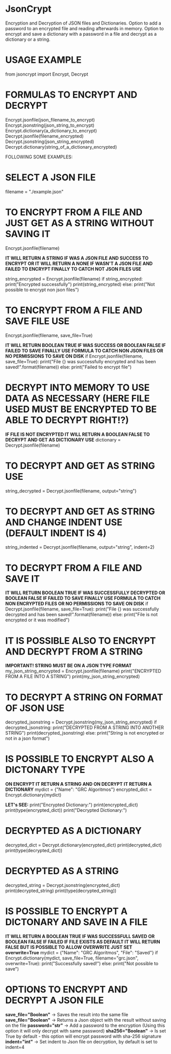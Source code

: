 # JsonCrypt
Encryption and Decryption of JSON files and Dictionaries.
Option to add a password to an encrypted file and reading afterwards in memory.
Option to encrypt and save a dictionary with a password in a file and decrypt as a dictionary or a string.

# USAGE EXAMPLE
from jsoncrypt import Encrypt, Decrypt

# FORMULAS TO ENCRYPT AND DECRYPT
Encrypt.jsonfile(json_filename_to_encrypt)
Encrypt.jsonstring(json_string_to_encrypt)
Encrypt.dictionary(a_dictionary_to_encrypt)
Decrypt.jsonfile(filename_encrypted)
Decrypt.jsonstring(json_string_encrypted)
Decrypt.dictionary(string_of_a_dictionary_encrypted)

FOLLOWING SOME EXAMPLES:

# SELECT A JSON FILE
filename = "./example.json"

# TO ENCRYPT FROM A FILE AND JUST GET AS A STRING WITHOUT SAVING IT
Encrypt.jsonfile(filename)

**IT WILL RETURN A STRING IF WAS A JSON FILE AND SUCCESS TO ENCRYPT OR
IT WILL RETURN A NONE IF WASN'T A JSON FILE AND FAILED TO ENCRYPT
FINALLY TO CATCH NOT JSON FILES USE**

string_encrypted = Encrypt.jsonfile(filename)
if string_encrypted:
    print("Encrypted successfully")
    print(string_encrypted)
else:
    print("Not possible to encrypt non json files")

# TO ENCRYPT FROM A FILE AND SAVE FILE USE
Encrypt.jsonfile(filename, save_file=True)

**IT WILL RETURN BOOLEAN TRUE IF WAS SUCCESS OR BOOLEAN FALSE IF FAILED TO SAVE
FINALLY USE FORMULA TO CATCH NON JSON FILES OR NO PERMISSIONS TO SAVE ON DISK**
if Encrypt.jsonfile(filename, save_file=True):
    print("File {} was successfully encrypted and has been saved!".format(filename))
else:
    print("Failed to encrypt file")

# DECRYPT INTO MEMORY TO USE DATA AS NECESSARY (HERE FILE USED MUST BE ENCRYPTED TO BE ABLE TO DECRYPT RIGHT!?)
**IF FILE IS NOT ENCRYPTED IT WILL RETURN A BOOLEAN FALSE
TO DECRYPT AND GET AS DICTIONARY USE**
dictionary = Decrypt.jsonfile(filename)

# TO DECRYPT AND GET AS STRING USE
string_decrypted = Decrypt.jsonfile(filename, output="string")

# TO DECRYPT AND GET AS STRING AND CHANGE INDENT USE (DEFAULT INDENT IS 4)
string_indented = Decrypt.jsonfile(filename, output="string", indent=2)

# TO DECRYPT FROM A FILE AND SAVE IT
**IT WILL RETURN BOOLEAN TRUE IF WAS SUCCESSFULLY DECRYPTED OR BOOLEAN FALSE IF FAILED TO SAVE
FINALLY USE FORMULA TO CATCH NON ENCRYPTED FILES OR NO PERMISSIONS TO SAVE ON DISK**
if Decrypt.jsonfile(filename, save_file=True):
    print("File {} was successfully decrypted and has been saved!".format(filename))
else:
    print("File is not encrypted or it was modified")

# IT IS POSSIBLE ALSO TO ENCRYPT AND DECRYPT FROM A STRING
**IMPORTANT! STRING MUST BE ON A JSON TYPE FORMAT**
my_json_string_encrypted = Encrypt.jsonfile(filename)
print("ENCRYPTED FROM A FILE INTO A STRING")
print(my_json_string_encrypted)

# TO DECRYPT A STRING ON FORMAT OF JSON USE
decrypted_jsonstring = Decrypt.jsonstring(my_json_string_encrypted)
if decrypted_jsonstring:
    print("DECRYPTED FROM A STRING INTO ANOTHER STRING")
    print(decrypted_jsonstring)
else:
    print("String is not encrypted or not in a json format")

# IS POSSIBLE TO ENCRYPT ALSO A DICTONARY TYPE
**ON ENCRYPT IT RETURN A STRING AND ON DECRYPT IT RETURN A DICTIONARY**
mydict = {"Name": "GRC Algoritmos"}
encrypted_dict = Encrypt.dictionary(mydict)

**LET's SEE:**
print("Encrypted Dictionary:")
print(encrypted_dict)
print(type(encrypted_dict))
print("Decrypted Dictionary:")

# DECRYPTED AS A DICTIONARY
decrypted_dict = Decrypt.dictionary(encrypted_dict)
print(decrypted_dict)
print(type(decrypted_dict))

# DECRYPTED AS A STRING
decrypted_string = Decrypt.jsonstring(encrypted_dict)
print(decrypted_string)
print(type(decrypted_string))

# IS POSSIBLE TO ENCRYPT A DICTONARY AND SAVE IN A FILE
**IT WILL RETURN A BOOLEAN TRUE IF WAS SUCCESSFULL SAVED OR BOOLEAN FALSE IF FAILED
IF FILE EXISTS AS DEFAULT IT WILL RETURN FALSE BUT IS POSSIBLE TO ALLOW OVERWRITE JUST SET overwrite=True**
mydict = {"Name": "GRC Algoritmos", "File": "Saved"}
if Encrypt.dictionary(mydict, save_file=True, filename="grc.json", overwrite=True):
    print("Successfully saved!")
else:
    print("Not possible to save")


# OPTIONS TO ENCRYPT AND DECRYPT A JSON FILE
**save_file="Boolean"**  -> Saves the result into the same file
**save_file="Boolean"**  -> Returns a Json object with the result without saving on the file
**password="str"**       -> Add a password to the encryption (Using this option it will only decrypt with same password)
**sha256="Boolean"**     -> Is set True by default - this option will encrypt password with sha-256 signature
**indent="int"**         -> Set indent to Json file on decryption, by default is set to indent=4

